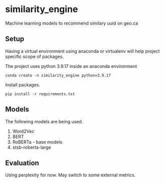 # similarity_engine
 Machine learning models to recommend similary uuid on geo.ca


## Setup 
Having a virtual environment using anaconda or virtualenv will help project specific scope of packages.

The project uses python 3.9.17 inside an anaconda environment


```
conda create -n similarity_engine python=3.9.17
```

Install packages.
```
pip install -r requirements.txt
```

## Models

The following models are being used.

1. Word2Vec
2. BERT
3. RoBERTa - base models
4. stsb-roberta-large


## Evaluation
Using perplexity for now. May switch to some external metrics.